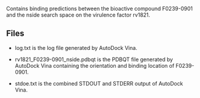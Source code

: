 Contains binding predictions between the bioactive compound F0239-0901 and the nside search space on the virulence factor rv1821.

## Files

- log.txt is the log file generated by AutoDock Vina.

- rv1821_F0239-0901_nside.pdbqt is the PDBQT file generated by AutoDock Vina containing the orientation and binding location of F0239-0901.

- stdoe.txt is the combined STDOUT and STDERR output of AutoDock Vina.

